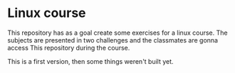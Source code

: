 # Linux course

This repository has as a goal create some exercises for a linux course. The subjects are presented in two challenges and the classmates are gonna access This repository during the course. 

This is a first version, then some things weren't built yet.
